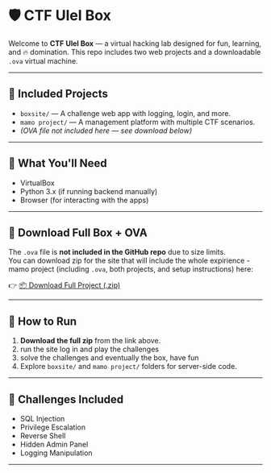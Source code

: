 # 🛡️ CTF Ulel Box

Welcome to **CTF Ulel Box** — a virtual hacking lab designed for fun, learning, and 🔥 domination. This repo includes two web projects and a downloadable `.ova` virtual machine.

---

## 📁 Included Projects

- `boxsite/` — A challenge web app with logging, login, and more.
- `mamo project/` — A management platform with multiple CTF scenarios.
- *(OVA file not included here — see download below)*

---

## 🧠 What You'll Need

- VirtualBox
- Python 3.x (if running backend manually)
- Browser (for interacting with the apps)

---

## 🔽 Download Full Box + OVA

The `.ova` file is **not included in the GitHub repo** due to size limits.  
You can download zip for the site that will include the whole expirience - mamo project (including `.ova`, both projects, and setup instructions) here:

👉 [📦 Download Full Project (.zip)](https://mega.nz/file/UVojUTwA#paQTINV7lbrFpcpMiOXQQbi4z6iFor8pORYWnOIFWEg)

---

## 🚀 How to Run

1. **Download the full zip** from the link above.
2. run the site log in and play the challenges
3. solve the challenges and eventually the box, have fun
4. Explore `boxsite/` and `mamo project/` folders for server-side code.

---

## 🧩 Challenges Included

- SQL Injection
- Privilege Escalation
- Reverse Shell
- Hidden Admin Panel
- Logging Manipulation

---



